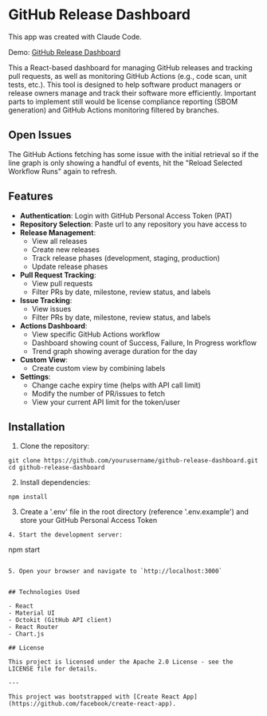 # GitHub Release Dashboard

This app was created with Claude Code.

Demo: [GitHub Release Dashboard](https://github-release-dashboard-7zrm-69dnstvtb-oboros-projects.vercel.app/)

This a React-based dashboard for managing GitHub releases and tracking pull requests, as well as monitoring GitHub Actions (e.g., code scan, unit tests, etc.). This tool is designed to help software product managers or release owners manage and track their software more efficiently. Important parts to implement still would be license compliance reporting (SBOM generation) and GitHub Actions monitoring filtered by branches.

## Open Issues

The GitHub Actions fetching has some issue with the initial retrieval so if the line graph is only showing a handful of events, hit the "Reload Selected Workflow Runs" again to refresh.

## Features

- **Authentication**: Login with GitHub Personal Access Token (PAT)
- **Repository Selection**: Paste url to any repository you have access to
- **Release Management**:
  - View all releases
  - Create new releases
  - Track release phases (development, staging, production)
  - Update release phases
- **Pull Request Tracking**:
  - View pull requests
  - Filter PRs by date, milestone, review status, and labels
- **Issue Tracking**:
  - View issues
  - Filter PRs by date, milestone, review status, and labels
- **Actions Dashboard**:
  - View specific GitHub Actions workflow
  - Dashboard showing count of Success, Failure, In Progress workflow
  - Trend graph showing average duration for the day
- **Custom View**:
	- Create custom view by combining labels
- **Settings**:
	- Change cache expiry time (helps with API call limit)
 	- Modify the number of PR/issues to fetch
  - View your current API limit for the token/user

## Installation

1. Clone the repository:
```
git clone https://github.com/yourusername/github-release-dashboard.git
cd github-release-dashboard
```
2. Install dependencies:
```
npm install
```
3. Create a '.env' file in the root directory (reference '.env.example') and store your GitHub Personal Access Token
```
4. Start the development server:
```
npm start
```

5. Open your browser and navigate to `http://localhost:3000`


## Technologies Used

- React
- Material UI
- Octokit (GitHub API client)
- React Router
- Chart.js

## License

This project is licensed under the Apache 2.0 License - see the LICENSE file for details.

---

This project was bootstrapped with [Create React App](https://github.com/facebook/create-react-app).

